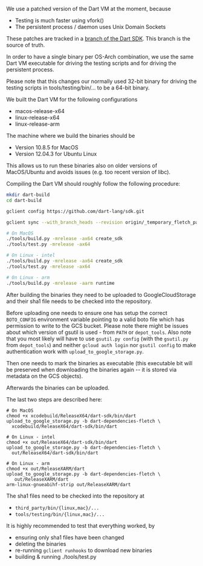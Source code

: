 <!---
Copyright (c) 2015, the Fletch project authors. Please see the AUTHORS file
for details. All rights reserved. Use of this source code is governed by a
BSD-style license that can be found in the LICENSE.md file.
-->

We use a patched version of the Dart VM at the moment, because
  * Testing is much faster using vfork()
  * The persistent process / daemon uses Unix Domain Sockets

These patches are tracked in a [branch of the Dart
SDK](https://github.com/dart-lang/sdk/tree/_temporary_fletch_patches). This
branch is the source of truth.

In order to have a single binary per OS-Arch combination, we use the
same Dart VM executable for driving the testing scripts and for driving
the persistent process.

Please note that this changes our normally used 32-bit binary for driving the
testing scripts in tools/testing/bin/... to be a 64-bit binary.

We built the Dart VM for the following configurations
  * macos-release-x64
  * linux-release-x64
  * linux-release-arm

The machine where we build the binaries should be
  * Version 10.8.5 for MacOS
  * Version 12.04.3 for Ubuntu Linux

This allows us to run these binaries also on older versions of MacOS/Ubuntu and
avoids issues (e.g. too recent version of libc).

Compiling the Dart VM should roughly follow the following procedure:

```bash
mkdir dart-build
cd dart-build

gclient config https://github.com/dart-lang/sdk.git

gclient sync --with_branch_heads --revision origin/_temporary_fletch_patches

# On MacOS
./tools/build.py -mrelease -ax64 create_sdk
./tools/test.py -mrelease -ax64

# On Linux - intel
./tools/build.py -mrelease -ax64 create_sdk
./tools/test.py -mrelease -ax64

# On Linux - arm
./tools/build.py -mrelease -aarm runtime
```

After building the binaries they need to be uploaded to GoogleCloudStorage and
their sha1 file needs to be checked into the repository.

Before uploading one needs to ensure one has setup the correct
`BOTO_CONFIG` environment variable pointing to a valid boto file which has
permission to write to the GCS bucket.
Please note there might be issues about which version of gsutil is used -
from `PATH` or `depot_tools`. Also note that you most likely will have to
use `gsutil.py config` (with the `gsutil.py` from `depot_tools`) and neither
`gcloud auth login` nor `gsutil config` to make authentication work with
`upload_to_google_storage.py`.

Then one needs to mark the binaries as executable (this executable bit will be
preserved when downloading the binaries again -- it is stored via metadata on
the GCS objects).

Afterwards the binaries can be uploaded.

The last two steps are described here:

```
# On MacOS
chmod +x xcodebuild/ReleaseX64/dart-sdk/bin/dart
upload_to_google_storage.py -b dart-dependencies-fletch \
  xcodebuild/ReleaseX64/dart-sdk/bin/dart

# On Linux - intel
chmod +x out/ReleaseX64/dart-sdk/bin/dart
upload_to_google_storage.py -b dart-dependencies-fletch \
  out/ReleaseX64/dart-sdk/bin/dart

# On Linux - arm
chmod +x out/ReleaseXARM/dart
upload_to_google_storage.py -b dart-dependencies-fletch \
   out/ReleaseXARM/dart
arm-linux-gnueabihf-strip out/ReleaseXARM/dart
```

The sha1 files need to be checked into the repository at
  * `third_party/bin/{linux,mac}/...`
  * `tools/testing/bin/{linux,mac}/...`

It is highly recommended to test that everything worked, by
  * ensuring only sha1 files have been changed
  * deleting the binaries
  * re-running `gclient runhooks` to download new binaries
  * building & running ./tools/test.py
